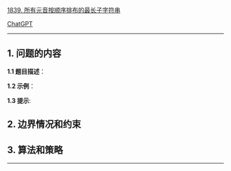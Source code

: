 [1839. 所有元音按顺序排布的最长子字符串](https://leetcode.cn/problems/longest-substring-of-all-vowels-in-order)

[ChatGPT](chat.openai.com)

---

## 1. 问题的内容
**1.1 题目描述**：

**1.2 示例**：

**1.3 提示**:

## 2. 边界情况和约束


## 3. 算法和策略

---

